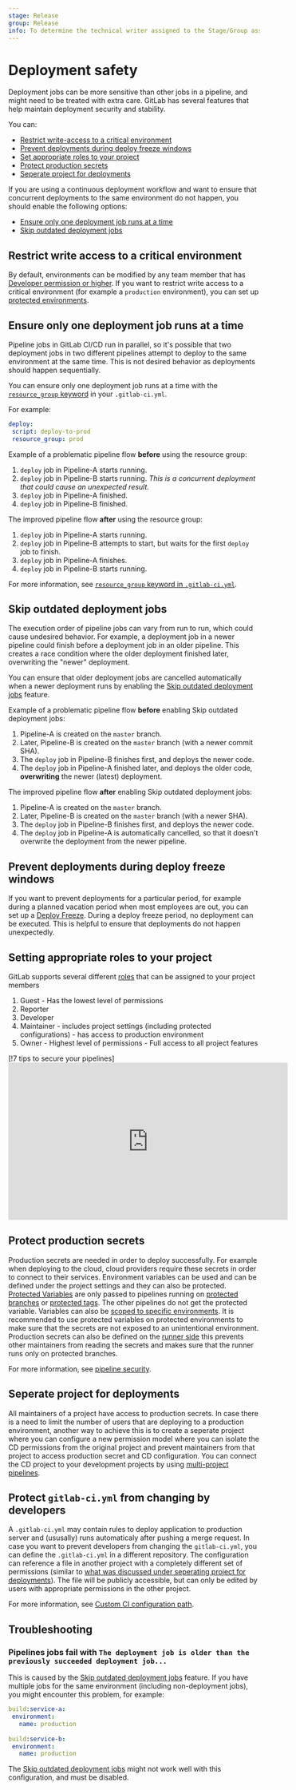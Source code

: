 ```yaml
---
stage: Release
group: Release
info: To determine the technical writer assigned to the Stage/Group associated with this page, see https://about.gitlab.com/handbook/engineering/ux/technical-writing/#assignments
---
```

 
# Deployment safety
 
Deployment jobs can be more sensitive than other jobs in a pipeline,
and might need to be treated with extra care. GitLab has several features
that help maintain deployment security and stability.
 
You can:
 
- [Restrict write-access to a critical environment](#restrict-write-access-to-a-critical-environment)
- [Prevent deployments during deploy freeze windows](#prevent-deployments-during-deploy-freeze-windows)
- [Set appropriate roles to your project](#setting-appropriate-roles-to-your-project)
- [Protect production secrets](#protect-production-secrets)
- [Seperate project for deployments](#seperate-project-for-deployments)
 
If you are using a continuous deployment workflow and want to ensure that concurrent deployments to the same environment do not happen, you should enable the following options:
 
- [Ensure only one deployment job runs at a time](#ensure-only-one-deployment-job-runs-at-a-time)
- [Skip outdated deployment jobs](#skip-outdated-deployment-jobs)
 
## Restrict write access to a critical environment
 
By default, environments can be modified by any team member that has [Developer permission or higher](../../user/permissions.md#project-members-permissions).
If you want to restrict write access to a critical environment (for example a `production` environment),
you can set up [protected environments](protected_environments.md).
 
## Ensure only one deployment job runs at a time
 
Pipeline jobs in GitLab CI/CD run in parallel, so it's possible that two deployment
jobs in two different pipelines attempt to deploy to the same environment at the same
time. This is not desired behavior as deployments should happen sequentially.
 
You can ensure only one deployment job runs at a time with the [`resource_group` keyword](../yaml/README.md#resource_group) in your `.gitlab-ci.yml`.
 
For example:
 
```yaml
deploy:
 script: deploy-to-prod
 resource_group: prod
```
 
Example of a problematic pipeline flow **before** using the resource group:
 
1. `deploy` job in Pipeline-A starts running.
1. `deploy` job in Pipeline-B starts running. *This is a concurrent deployment that could cause an unexpected result.*
1. `deploy` job in Pipeline-A finished.
1. `deploy` job in Pipeline-B finished.
 
The improved pipeline flow **after** using the resource group:
 
1. `deploy` job in Pipeline-A starts running.
1. `deploy` job in Pipeline-B attempts to start, but waits for the first `deploy` job to finish.
1. `deploy` job in Pipeline-A finishes.
1. `deploy` job in Pipeline-B starts running.
 
For more information, see [`resource_group` keyword in `.gitlab-ci.yml`](../yaml/README.md#resource_group).
 
## Skip outdated deployment jobs
 
The execution order of pipeline jobs can vary from run to run, which could cause
undesired behavior. For example, a deployment job in a newer pipeline could
finish before a deployment job in an older pipeline.
This creates a race condition where the older deployment finished later,
overwriting the "newer" deployment.
 
You can ensure that older deployment jobs are cancelled automatically when a newer deployment
runs by enabling the [Skip outdated deployment jobs](../pipelines/settings.md#skip-outdated-deployment-jobs) feature.
 
Example of a problematic pipeline flow **before** enabling Skip outdated deployment jobs:
 
1. Pipeline-A is created on the `master` branch.
1. Later, Pipeline-B is created on the `master` branch (with a newer commit SHA).
1. The `deploy` job in Pipeline-B finishes first, and deploys the newer code.
1. The `deploy` job in Pipeline-A finished later, and deploys the older code, **overwriting** the newer (latest) deployment.
 
The improved pipeline flow **after** enabling Skip outdated deployment jobs:
 
1. Pipeline-A is created on the `master` branch.
1. Later, Pipeline-B is created on the `master` branch (with a newer SHA).
1. The `deploy` job in Pipeline-B finishes first, and deploys the newer code.
1. The `deploy` job in Pipeline-A is automatically cancelled, so that it doesn't overwrite the deployment from the newer pipeline.
 
## Prevent deployments during deploy freeze windows
 
If you want to prevent deployments for a particular period, for example during a planned
vacation period when most employees are out, you can set up a [Deploy Freeze](../../user/project/releases/index.md#prevent-unintentional-releases-by-setting-a-deploy-freeze).
During a deploy freeze period, no deployment can be executed. This is helpful to
ensure that deployments do not happen unexpectedly.
  
## Setting appropriate roles to your project
 
GitLab supports several different [roles](../../user/permissions.md#group-members-permissions) that can be assigned to your project members
1. Guest - Has the lowest level of permissions
1. Reporter
1. Developer
1. Maintainer - includes project settings (including protected configurations) - has access to production environment
1. Owner - Highest level of permissions - Full access to all project features
 
[!7 tips to secure your pipelines]<iframe width="560" height="315" src="https://www.youtube.com/embed/Mq3C1KveDc0" frameborder="0" allow="accelerometer; autoplay; clipboard-write; encrypted-media; gyroscope; picture-in-picture" allowfullscreen></iframe>
 
## Protect production secrets
 
Production secrets are needed in order to deploy successfully. For example when deploying to the cloud, cloud providers require these secrets in order to connect to their services. Environment variables can be used and can be defined under the project settings and they can also be protected. [Protected Variables](../variables.md#protect-a-custom-variable)  are only passed to pipelines running on [protected branches](../../user/project/protected_branches.md) or [protected tags](../../user/project/protected_tags.md). The other pipelines do not get the protected variable.
Variables can also be [scoped to specific environments](../variables/where_variables_can_be_used.md#variables-with-an-environment-scope). It is recommended to use protected variables on protected environments to make sure that the secrets are not exposed to an unintentional environment. Production secrets can also be defined on the [runner side](../runners.md/#prevent-runners-from-revealing-sensitive-information) this prevents other maintainers from reading the secrets and makes sure that the runner runs only on protected branches.
 
For more information, see [pipeline security](../pipelines.md#pipeline-security-on-protected-branches).
 
## Seperate project for deployments
 
All maintainers of a project have access to production secrets. In case there is a need to limit the number of users that are deploying to a production environment, another way to achieve this is to create a seperate project where you can configure a new permission model where you can isolate the CD permissions from the original project and prevent maintainers from that project to access production secret and CD configuration. You can connect the CD project to your development projects by using [multi-project pipelines](../multi_project_pipelines.md).

## Protect `gitlab-ci.yml` from changing by developers

A `.gitlab-ci.yml` may contain rules to deploy application to production server and (ususally) runs automaticaly after pushing a merge request. In case you want to prevent developers from changing the `gitlab-ci.yml`, you can define the `.gitlab-ci.yml` in a different repository. The configuration can reference a file in another project with a completely different set of permissions (similar to [what was discussed under seperating project for deployments](#seperate-project-for-deployments)). The file will be publicly accessible, but can only be edited by users with appropriate permissions in the other project.

For more information, see [Custom CI configuration path](../pipelines/settings.md#custom-ci-configuration-path).

## Troubleshooting
 
### Pipelines jobs fail with `The deployment job is older than the previously succeeded deployment job...`
 
This is caused by the [Skip outdated deployment jobs](../pipelines/settings.md#skip-outdated-deployment-jobs) feature.
If you have multiple jobs for the same environment (including non-deployment jobs), you might encounter this problem, for example:
 
```yaml
build:service-a:
 environment:
   name: production
 
build:service-b:
 environment:
   name: production
```
 
The [Skip outdated deployment jobs](../pipelines/settings.md#skip-outdated-deployment-jobs) might
not work well with this configuration, and must be disabled.
 
